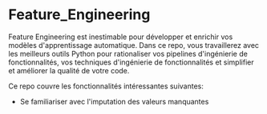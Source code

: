 # Feature_Engineering

Feature Engineering est inestimable pour développer et enrichir vos modèles d'apprentissage automatique. Dans ce repo, vous travaillerez avec les meilleurs outils Python pour rationaliser vos pipelines d'ingénierie de fonctionnalités, vos techniques d'ingénierie de fonctionnalités et simplifier et améliorer la qualité de votre code.

Ce repo couvre les fonctionnalités intéressantes suivantes:
* Se familiariser avec l'imputation des valeurs manquantes
